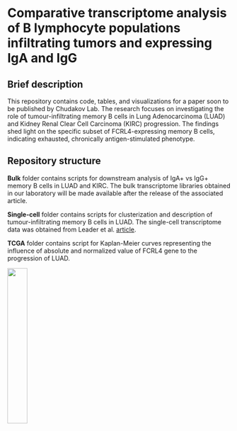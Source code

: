 # Comparative transcriptome analysis of B lymphocyte populations infiltrating tumors and expressing IgA and IgG

## Brief description
This repository contains code, tables, and visualizations for a paper soon to be published by Chudakov Lab. The research focuses on investigating the role of tumour-infiltrating memory B cells in Lung Adenocarcinoma (LUAD) and Kidney Renal Clear Cell Carcinoma (KIRC) progression. The findings shed light on the specific subset of FCRL4-expressing memory B cells, indicating exhausted, chronically antigen-stimulated phenotype.

## Repository structure
**Bulk** folder contains scripts for downstream analysis of IgA+ vs IgG+ memory B cells in LUAD and KIRC. The bulk transcriptome libraries obtained in our laboratory will be made available after the release of the associated article.

**Single-cell** folder contains scripts for clusterization and description of tumour-infiltrating memory B cells in LUAD. The single-cell transcriptome data was obtained from Leader et al. [article](https://github.com/effiken/Leader_et_al).

**TCGA** folder contains script for Kaplan-Meier curves representing the influence of absolute and normalized value of FCRL4 gene to the progression of LUAD. 

<img src="https://raw.githubusercontent.com/EvgeniyShchoka/Transcriptomics-of-IgA-IgG-TIL-B/master/TCGA/Graphs_png/surv_plot_normalized_small.png" width=30% height=30%>
